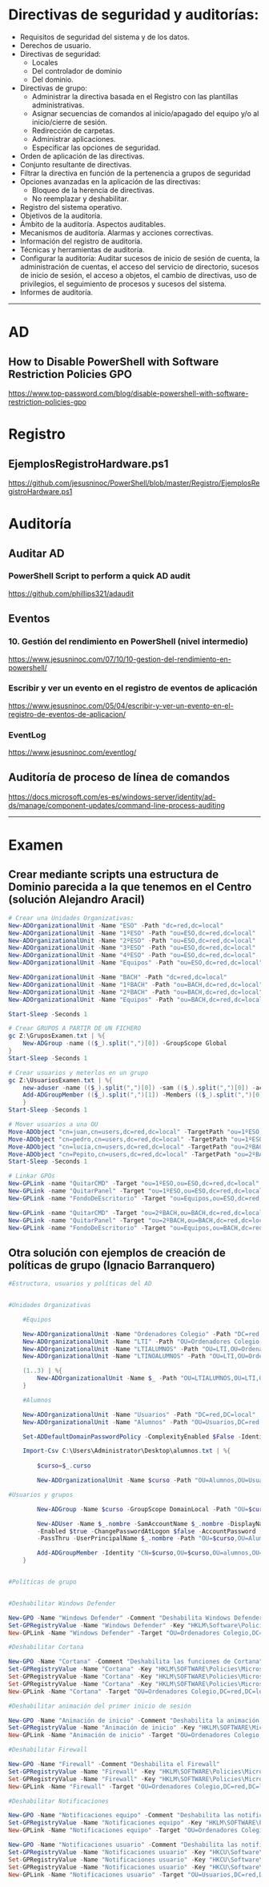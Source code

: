 # Directivas de seguridad y auditorías:
- Requisitos de seguridad del sistema y de los datos.
- Derechos de usuario.
- Directivas de seguridad:
  - Locales
  - Del controlador de dominio
  - Del dominio.
- Directivas de grupo:
  - Administrar la directiva basada en el Registro con las plantillas administrativas.
  - Asignar secuencias de comandos al inicio/apagado del equipo y/o al inicio/cierre de sesión.
  - Redirección de carpetas.
  - Administrar aplicaciones.
  - Especificar las opciones de seguridad.
- Orden de aplicación de las directivas.
- Conjunto resultante de directivas.
- Filtrar la directiva en función de la pertenencia a grupos de seguridad
- Opciones avanzadas en la aplicación de las directivas:
  - Bloqueo de la herencia de directivas.
  - No reemplazar y deshabilitar.
- Registro del sistema operativo.
- Objetivos de la auditoría.
- Ámbito de la auditoría. Aspectos auditables.
- Mecanismos de auditoría. Alarmas y acciones correctivas.
- Información del registro de auditoría.
- Técnicas y herramientas de auditoría.
- Configurar la auditoría: Auditar sucesos de inicio de sesión de cuenta, la administración de cuentas, el acceso del servicio de directorio, sucesos de inicio de sesión, el acceso a objetos, el cambio de directivas, uso de privilegios, el seguimiento de procesos y sucesos del sistema.
- Informes de auditoría.

--------------------------

# AD
## How to Disable PowerShell with Software Restriction Policies GPO
https://www.top-password.com/blog/disable-powershell-with-software-restriction-policies-gpo

# Registro
## EjemplosRegistroHardware.ps1
https://github.com/jesusninoc/PowerShell/blob/master/Registro/EjemplosRegistroHardware.ps1

# Auditoría
## Auditar AD
### PowerShell Script to perform a quick AD audit
https://github.com/phillips321/adaudit

## Eventos
### 10. Gestión del rendimiento en PowerShell (nivel intermedio)
https://www.jesusninoc.com/07/10/10-gestion-del-rendimiento-en-powershell/
### Escribir y ver un evento en el registro de eventos de aplicación
https://www.jesusninoc.com/05/04/escribir-y-ver-un-evento-en-el-registro-de-eventos-de-aplicacion/
### EventLog
https://www.jesusninoc.com/eventlog/

## Auditoría de proceso de línea de comandos
https://docs.microsoft.com/es-es/windows-server/identity/ad-ds/manage/component-updates/command-line-process-auditing

--------------------------

# Examen
## Crear mediante scripts una estructura de Dominio parecida a la que tenemos en el Centro (solución Alejandro Aracil)
```PowerShell
# Crear una Unidades Organizativas:
New-ADOrganizationalUnit -Name "ESO" -Path "dc=red,dc=local"
New-ADOrganizationalUnit -Name "1ºESO" -Path "ou=ESO,dc=red,dc=local"
New-ADOrganizationalUnit -Name "2ºESO" -Path "ou=ESO,dc=red,dc=local"
New-ADOrganizationalUnit -Name "3ºESO" -Path "ou=ESO,dc=red,dc=local"
New-ADOrganizationalUnit -Name "4ºESO" -Path "ou=ESO,dc=red,dc=local"
New-ADOrganizationalUnit -Name "Equipos" -Path "ou=ESO,dc=red,dc=local"

New-ADOrganizationalUnit -Name "BACH" -Path "dc=red,dc=local"
New-ADOrganizationalUnit -Name "1ºBACH" -Path "ou=BACH,dc=red,dc=local"
New-ADOrganizationalUnit -Name "2ºBACH" -Path "ou=BACH,dc=red,dc=local"
New-ADOrganizationalUnit -Name "Equipos" -Path "ou=BACH,dc=red,dc=local"

Start-Sleep -Seconds 1

# Crear GRUPOS A PARTIR DE UN FICHERO
gc Z:\GruposExamen.txt | %{
    New-ADGroup -name (($_).split(",")[0]) -GroupScope Global
}
Start-Sleep -Seconds 1

# Crear usuarios y meterlos en un grupo
gc Z:\UsuariosExamen.txt | %{
    new-aduser -name (($_).split(",")[0]) -sam (($_).split(",")[0]) -accountpassword (convertto-securestring "Retamar1a" -asplaintext -force) -enable $true
    Add-ADGroupMember (($_).split(",")[1]) -Members (($_).split(",")[0])
    }
Start-Sleep -Seconds 1

# Mover usuarios a una OU
Move-ADObject "cn=juan,cn=users,dc=red,dc=local" -TargetPath "ou=1ºESO,ou=ESO,dc=red,dc=local"
Move-ADObject "cn=pedro,cn=users,dc=red,dc=local" -TargetPath "ou=1ºESO,ou=ESO,dc=red,dc=local"
Move-ADObject "cn=lucia,cn=users,dc=red,dc=local" -TargetPath "ou=2ºBACH,ou=BACH,dc=red,dc=local"
Move-ADObject "cn=Pepito,cn=users,dc=red,dc=local" -TargetPath "ou=2ºBACH,ou=BACH,dc=red,dc=local"
Start-Sleep -Seconds 1

# Linkar GPOs
New-GPLink -name "QuitarCMD" -Target "ou=1ºESO,ou=ESO,dc=red,dc=local" -Enforced Yes
New-GPLink -name "QuitarPanel" -Target "ou=1ºESO,ou=ESO,dc=red,dc=local" -Enforced Yes
New-GPLink -name "FondoDeEscritorio" -Target "ou=Equipos,ou=ESO,dc=red,dc=local" -Enforced Yes

New-GPLink -name "QuitarCMD" -Target "ou=2ºBACH,ou=BACH,dc=red,dc=local" -Enforced Yes
New-GPLink -name "QuitarPanel" -Target "ou=2ºBACH,ou=BACH,dc=red,dc=local" -Enforced Yes
New-GPLink -name "FondoDeEscritorio" -Target "ou=Equipos,ou=BACH,dc=red,dc=local" -Enforced Yes
```
## Otra solución con ejemplos de creación de políticas de grupo (Ignacio Barranquero)

```PowerShell
#Estructura, usuarios y políticas del AD


#Unidades Organizativas

    #Equipos

    New-ADOrganizationalUnit -Name "Ordenadores Colegio" -Path "DC=red,DC=local"
    New-ADOrganizationalUnit -Name "LTI" -Path "OU=Ordenadores Colegio,DC=red,DC=local"
    New-ADOrganizationalUnit -Name "LTIALUMNOS" -Path "OU=LTI,OU=Ordenadores Colegio,DC=red,DC=local"
    New-ADOrganizationalUnit -Name "LTINOALUMNOS" -Path "OU=LTI,OU=Ordenadores Colegio,DC=red,DC=local"

    (1..3) | %{
        New-ADOrganizationalUnit -Name $_ -Path "OU=LTIALUMNOS,OU=LTI,OU=Ordenadores Colegio,DC=red,DC=local"
    }

    #Alumnos

    New-ADOrganizationalUnit -Name "Usuarios" -Path "DC=red,DC=local"
    New-ADOrganizationalUnit -Name "Alumnos" -Path "OU=Usuarios,DC=red,DC=local"

    Set-ADDefaultDomainPasswordPolicy -ComplexityEnabled $False -Identity red.local #Deshabilitar complejidad de contraseña

    Import-Csv C:\Users\Administrator\Desktop\alumnos.txt | %{
        
        $curso=$_.curso

        New-ADOrganizationalUnit -Name $curso -Path "OU=Alumnos,OU=Usuarios,DC=red,DC=local"

#Usuarios y grupos

        New-ADGroup -Name $curso -GroupScope DomainLocal -Path "OU=$curso,OU=Alumnos,OU=Usuarios,DC=red,DC=local"

        New-ADUser -Name $_.nombre -SamAccountName $_.nombre -DisplayName $_.nombre `
        -Enabled $true -ChangePasswordAtLogon $false -AccountPassword (ConvertTo-SecureString $_.password -AsPlainText -force) `
        -PassThru -UserPrincipalName $_.nombre -Path "OU=$curso,OU=Alumnos,OU=Usuarios,DC=red,DC=local"

        Add-ADGroupMember -Identity "CN=$curso,OU=$curso,OU=alumnos,OU=Usuarios,DC=red,DC=local" $_.nombre
    }


#Políticas de grupo


#Deshabilitar Windows Defender

New-GPO -Name "Windows Defender" -Comment "Deshabilita Windows Defender Antivirus"
Set-GPRegistryValue -Name "Windows Defender" -Key "HKLM\Software\Policies\Microsoft\Windows Defender" -ValueName DisableAntiSpyware -Type DWord -Value 1
New-GPLink -Name "Windows Defender" -Target "OU=Ordenadores Colegio,DC=red,DC=local"

#Deshabilitar Cortana

New-GPO -Name "Cortana" -Comment "Deshabilita las funciones de Cortana"
Set-GPRegistryValue -Name "Cortana" -Key "HKLM\SOFTWARE\Policies\Microsoft\Windows\Windows Search" -ValueName AllowCortana -Type DWord -Value 0
Set-GPRegistryValue -Name "Cortana" -Key "HKLM\SOFTWARE\Policies\Microsoft\Windows\Windows Search" -ValueName AllowCortanaAboveLock -Type DWord -Value 0
Set-GPRegistryValue -Name "Cortana" -Key "HKLM\SOFTWARE\Policies\Microsoft\Windows\Windows Search" -ValueName AllowSearchToUseLocation -Type DWord -Value 0
New-GPLink -Name "Cortana" -Target "OU=Ordenadores Colegio,DC=red,DC=local"

#Deshabilitar animación del primer inicio de sesión

New-GPO -Name "Animación de inicio" -Comment "Deshabilita la animación del primer inicio de sesión"
Set-GPRegistryValue -Name "Animación de inicio" -Key "HKLM\SOFTWARE\Microsoft\Windows\CurrentVersion\Policies\System" -ValueName EnableFirstLogonAnimation -Type DWord -Value 0
New-GPLink -Name "Animación de inicio" -Target "OU=Ordenadores Colegio,DC=red,DC=local"

#Deshabilitar Firewall

New-GPO -Name "Firewall" -Comment "Deshabilita el Firewall"
Set-GPRegistryValue -Name "Firewall" -Key "HKLM\SOFTWARE\Policies\Microsoft\WindowsFirewall\DomainProfile" -ValueName EnableFirewall -Type DWord -Value 0
Set-GPRegistryValue -Name "Firewall" -Key "HKLM\SOFTWARE\Policies\Microsoft\WindowsFirewall\StandardProfile" -ValueName EnableFirewall -Type DWord -Value 0
New-GPLink -Name "Firewall" -Target "OU=Ordenadores Colegio,DC=red,DC=local"

#Deshabilitar Notificaciones

New-GPO -Name "Notificaciones equipo" -Comment "Deshabilita las notificaciones"
Set-GPRegistryValue -Name "Notificaciones equipo" -Key "HKLM\SOFTWARE\Policies\Microsoft\Windows Defender Security Center\Notifications" -ValueName DisableNotifications -Type DWord -Value 1
New-GPLink -Name "Notificaciones equipo" -Target "OU=Ordenadores Colegio,DC=red,DC=local"

New-GPO -Name "Notificaciones usuario" -Comment "Deshabilita las notificaciones"
Set-GPRegistryValue -Name "Notificaciones usuario" -Key "HKCU\Software\Policies\Microsoft\Windows\CurrentVersion\PushNotifications" -ValueName NoToastApplicationNotification -Type DWord -Value 1
Set-GPRegistryValue -Name "Notificaciones usuario" -Key "HKCU\Software\Microsoft\Windows\CurrentVersion\Policies\Explorer" -ValueName TaskbarNoNotification -Type DWord -Value 1
Set-GPRegistryValue -Name "Notificaciones usuario" -Key "HKCU\Software\Policies\Microsoft\Windows\Explorer" -ValueName DisableNotificationCenter -Type DWord -Value 1
New-GPLink -Name "Notificaciones usuario" -Target "OU=Usuarios,DC=red,DC=local"
```
